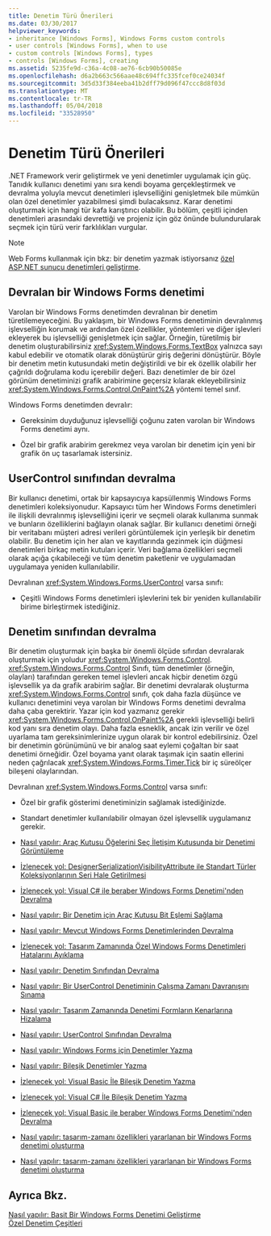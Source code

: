 ```yaml
---
title: Denetim Türü Önerileri
ms.date: 03/30/2017
helpviewer_keywords:
- inheritance [Windows Forms], Windows Forms custom controls
- user controls [Windows Forms], when to use
- custom controls [Windows Forms], types
- controls [Windows Forms], creating
ms.assetid: 5235fe9d-c36a-4c08-ae76-6cb90b50085e
ms.openlocfilehash: d6a2b663c566aae48c694ffc335fcef0ce24034f
ms.sourcegitcommit: 3d5d33f384eeba41b2dff79d096f47ccc8d8f03d
ms.translationtype: MT
ms.contentlocale: tr-TR
ms.lasthandoff: 05/04/2018
ms.locfileid: "33528950"
---
```

# <a name="control-type-recommendations"></a>Denetim Türü Önerileri
.NET Framework verir geliştirmek ve yeni denetimler uygulamak için güç. Tanıdık kullanıcı denetimi yanı sıra kendi boyama gerçekleştirmek ve devralma yoluyla mevcut denetimleri işlevselliğini genişletmek bile mümkün olan özel denetimler yazabilmesi şimdi bulacaksınız. Karar denetimi oluşturmak için hangi tür kafa karıştırıcı olabilir. Bu bölüm, çeşitli içinden denetimleri arasındaki devrettiği ve projeniz için göz önünde bulundurularak seçmek için türü verir farklılıkları vurgular.  
  
> [!NOTE]
>  Web Forms kullanmak için bkz: bir denetim yazmak istiyorsanız [özel ASP.NET sunucu denetimleri geliştirme](http://msdn.microsoft.com/library/fbe26c16-cff4-4089-b3dd-877411f0c0ef).  
  
## <a name="inheriting-from-a-windows-forms-control"></a>Devralan bir Windows Forms denetimi  
 Varolan bir Windows Forms denetimden devralınan bir denetim türetilemeyeceğini. Bu yaklaşım, bir Windows Forms denetiminin devralınmış işlevselliğin korumak ve ardından özel özellikler, yöntemleri ve diğer işlevleri ekleyerek bu işlevselliği genişletmek için sağlar. Örneğin, türetilmiş bir denetim oluşturabilirsiniz <xref:System.Windows.Forms.TextBox> yalnızca sayı kabul edebilir ve otomatik olarak dönüştürür giriş değerini dönüştürür. Böyle bir denetim metin kutusundaki metin değiştirildi ve bir ek özellik olabilir her çağrıldı doğrulama kodu içerebilir değeri. Bazı denetimler de bir özel görünüm denetiminizi grafik arabirimine geçersiz kılarak ekleyebilirsiniz <xref:System.Windows.Forms.Control.OnPaint%2A> yöntemi temel sınıf.  
  
 Windows Forms denetimden devralır:  
  
-   Gereksinim duyduğunuz işlevselliği çoğunu zaten varolan bir Windows Forms denetimi aynı.  
  
-   Özel bir grafik arabirim gerekmez veya varolan bir denetim için yeni bir grafik ön uç tasarlamak istersiniz.  
  
## <a name="inheriting-from-the-usercontrol-class"></a>UserControl sınıfından devralma  
 Bir kullanıcı denetimi, ortak bir kapsayıcıya kapsüllenmiş Windows Forms denetimleri koleksiyonudur. Kapsayıcı tüm her Windows Forms denetimleri ile ilişkili devralınmış işlevselliğini içerir ve seçmeli olarak kullanıma sunmak ve bunların özelliklerini bağlayın olanak sağlar. Bir kullanıcı denetimi örneği bir veritabanı müşteri adresi verileri görüntülemek için yerleşik bir denetim olabilir. Bu denetim için her alan ve kayıtlarında gezinmek için düğmesi denetimleri birkaç metin kutuları içerir. Veri bağlama özellikleri seçmeli olarak açığa çıkabileceği ve tüm denetim paketlenir ve uygulamadan uygulamaya yeniden kullanılabilir.  
  
 Devralınan <xref:System.Windows.Forms.UserControl> varsa sınıfı:  
  
-   Çeşitli Windows Forms denetimleri işlevlerini tek bir yeniden kullanılabilir birime birleştirmek istediğiniz.  
  
## <a name="inheriting-from-the-control-class"></a>Denetim sınıfından devralma  
 Bir denetim oluşturmak için başka bir önemli ölçüde sıfırdan devralarak oluşturmak için yoludur <xref:System.Windows.Forms.Control>. <xref:System.Windows.Forms.Control> Sınıfı, tüm denetimler (örneğin, olayları) tarafından gereken temel işlevleri ancak hiçbir denetim özgü işlevsellik ya da grafik arabirim sağlar. Bir denetimi devralarak oluşturma <xref:System.Windows.Forms.Control> sınıfı, çok daha fazla düşünce ve kullanıcı denetimini veya varolan bir Windows Forms denetimi devralma daha çaba gerektirir. Yazar için kod yazmanız gerekir <xref:System.Windows.Forms.Control.OnPaint%2A> gerekli işlevselliği belirli kod yanı sıra denetim olayı. Daha fazla esneklik, ancak izin verilir ve özel uyarlama tam gereksinimlerinize uygun olarak bir kontrol edebilirsiniz. Özel bir denetimin görünümünü ve bir analog saat eylemi çoğaltan bir saat denetimi örneğidir. Özel boyama yanıt olarak taşımak için saatin ellerini neden çağrılacak <xref:System.Windows.Forms.Timer.Tick> bir iç süreölçer bileşeni olaylarından.  
  
 Devralınan <xref:System.Windows.Forms.Control> varsa sınıfı:  
  
-   Özel bir grafik gösterimi denetiminizin sağlamak istediğinizde.  
  
-   Standart denetimler kullanılabilir olmayan özel işlevsellik uygulamanız gerekir.  
  
-   [Nasıl yapılır: Araç Kutusu Öğelerini Seç İletişim Kutusunda bir Denetimi Görüntüleme](http://msdn.microsoft.com/library/9yxtkx75\(v=vs.110\))  
  
-   [İzlenecek yol: DesignerSerializationVisibilityAttribute ile Standart Türler Koleksiyonlarının Seri Hale Getirilmesi](http://msdn.microsoft.com/library/ms171731\(v=vs.110\))  
  
-   [İzlenecek yol: Visual C# ile beraber Windows Forms Denetimi'nden Devralma](http://msdn.microsoft.com/library/5h0k2e6x\(v=vs.110\))  
  
-   [Nasıl yapılır: Bir Denetim için Araç Kutusu Bit Eşlemi Sağlama](http://msdn.microsoft.com/library/4wk1wc0a\(v=vs.110\))  
  
-   [Nasıl yapılır: Mevcut Windows Forms Denetimlerinden Devralma](http://msdn.microsoft.com/library/7h62478z\(v=vs.110\))  
  
-   [İzlenecek yol: Tasarım Zamanında Özel Windows Forms Denetimleri Hatalarını Ayıklama](http://msdn.microsoft.com/library/5ytx0z24\(v=vs.110\))  
  
-   [Nasıl yapılır: Denetim Sınıfından Devralma](http://msdn.microsoft.com/library/skcysbt2\(v=vs.110\))  
  
-   [Nasıl yapılır: Bir UserControl Denetiminin Çalışma Zamanı Davranışını Sınama](http://msdn.microsoft.com/library/ms171738\(v=vs.110\))  
  
-   [Nasıl yapılır: Tasarım Zamanında Denetimi Formların Kenarlarına Hizalama](http://msdn.microsoft.com/library/1fxyb15b\(v=vs.110\))  
  
-   [Nasıl yapılır: UserControl Sınıfından Devralma](http://msdn.microsoft.com/library/00ctb4z0\(v=vs.110\))  
  
-   [Nasıl yapılır: Windows Forms için Denetimler Yazma](http://msdn.microsoft.com/library/bs3yhkh7\(v=vs.110\))  
  
-   [Nasıl yapılır: Bileşik Denetimler Yazma](http://msdn.microsoft.com/library/3sf86w5h\(v=vs.110\))  
  
-   [İzlenecek yol: Visual Basic İle Bileşik Denetim Yazma](http://msdn.microsoft.com/library/c316f119\(v=vs.110\))  
  
-   [İzlenecek yol: Visual C# İle Bileşik Denetim Yazma](http://msdn.microsoft.com/library/a6h7e207\(v=vs.110\))  
  
-   [İzlenecek yol: Visual Basic ile beraber Windows Forms Denetimi'nden Devralma](http://msdn.microsoft.com/library/w2a8y03d\(v=vs.110\))  
  
-   [Nasıl yapılır: tasarım-zamanı özellikleri yararlanan bir Windows Forms denetimi oluşturma](http://msdn.microsoft.com/library/307hck25\(v=vs.110\))  
  
-   [Nasıl yapılır: tasarım-zamanı özellikleri yararlanan bir Windows Forms denetimi oluşturma](http://msdn.microsoft.com/library/307hck25\(v=vs.120\))  
  
## <a name="see-also"></a>Ayrıca Bkz.  
 [Nasıl yapılır: Basit Bir Windows Forms Denetimi Geliştirme](../../../../docs/framework/winforms/controls/how-to-develop-a-simple-windows-forms-control.md)  
 [Özel Denetim Çeşitleri](../../../../docs/framework/winforms/controls/varieties-of-custom-controls.md)
